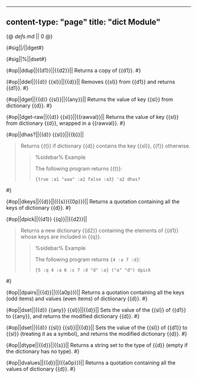 -----
content-type: "page"
title: "dict Module"
-----
{@ _defs_.md || 0 @}

{#sig||/||dget#}

{#sig||%||dset#}

{#op||ddup||{{d1}}||{{d2}}||
Returns a copy of {{d1}}. #}

{#op||ddel||{{d}} {{sl}}||{{d}}||
Removes {{sl}} from {{d1}} and returns {{d1}}. #}

{#op||dget||{{d}} {{sl}}||{{any}}||
Returns the value of key {{sl}} from dictionary {{d}}. #}

{#op||dget-raw||{{d}} {{sl}}||{{rawval}}||
Returns the value of key {{sl}} from dictionary {{d}}, wrapped in a {{rawval}}. #}

{#op||dhas?||{{d}} {{sl}}||{{b}}||
> Returns {{t}} if dictionary {{d}} contains the key {{sl}}, {{f}} otherwise.
> 
> > %sidebar%
> > Example
> >  
> > The following program returns {{t}}:
> > 
> >     {true :a1 "aaa" :a2 false :a3} 'a2 dhas?
 #}

{#op||dkeys||{{d}}||({{s}}{{0p}})||
Returns a quotation containing all the keys of dictionary {{d}}. #}

{#op||dpick||{{d1}} {{q}}||{{d2}}||
> Returns a new dictionary {{d2}} containing the elements of {{d1}} whose keys are included in {{q}}.
> 
> > %sidebar%
> > Example
> >  
> > The following program returns `{4 :a 7 :d}`:
> > 
> >     {5 :q 4 :a 6 :c 7 :d "d" :a} ("a" "d") dpick
 #}

{#op||dpairs||{{d}}||({{a0p}})||
Returns a quotation containing all the keys (odd items) and values (even items) of dictiionary {{d}}. #}

{#op||dset||{{d}} {{any}} {{sl}}||{{d}}||
Sets the value of the {{sl}} of {{d1}}  to {{any}}, and returns the modified dictionary {{d}}. #}

{#op||dset||{{d}} {{sl}} {{sl}}||{{d}}||
Sets the value of the {{sl}} of {{d1}}  to {{sl}} (treating it as a symbol), and returns the modified dictionary {{d}}. #}

{#op||dtype||{{d}}||{{s}}||
Returns a string set to the type of {{d}} (empty if the dictionary has no type). #}

{#op||dvalues||{{d}}||({{a0p}})||
Returns a quotation containing all the values of dictionary {{d}}. #}
